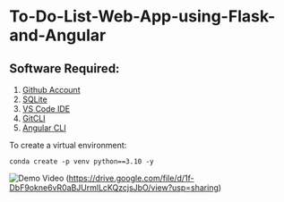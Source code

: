 # To-Do-List-Web-App-using-Flask-and-Angular

## Software Required:

1. [Github Account](https://github.com)
2. [SQLite](https://www.sqlite.org/download.html)
3. [VS Code IDE](https://code.visualstudio.com/)
4. [GitCLI](https://git-scm.com/book/en/v2/Getting-Started-The-Commands-Line)
5. [Angular CLI](https://angular.io/cli)

To create a virtual environment:
```
conda create -p venv python==3.10 -y
```

![Demo Video](https://drive.google.com/file/d/1B_xY0YpF1tfMbn2G0Icx1O85gWFOfgWr/view?usp=sharing) (https://drive.google.com/file/d/1f-DbF9okne6vR0aBJUrmlLcKQzcjsJbO/view?usp=sharing)
